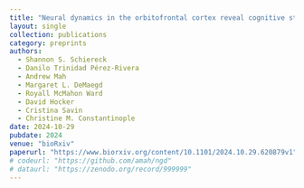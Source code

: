```yaml
---
title: "Neural dynamics in the orbitofrontal cortex reveal cognitive strategies"
layout: single
collection: publications
category: preprints
authors:
  - Shannon S. Schiereck
  - Danilo Trinidad Pérez-Rivera
  - Andrew Mah
  - Margaret L. DeMaegd
  - Royall McMahon Ward
  - David Hocker
  - Cristina Savin
  - Christine M. Constantinople
date: 2024-10-29
pubdate: 2024
venue: "bioRxiv"
paperurl: "https://www.biorxiv.org/content/10.1101/2024.10.29.620879v1"
# codeurl: "https://github.com/amah/ngd"
# dataurl: "https://zenodo.org/record/999999"
---
```

